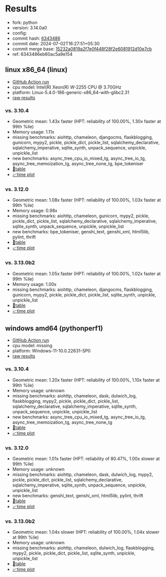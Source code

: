# Results

- fork: python
- version: 3.14.0a0
- config: 
- commit hash: [6343486](https://github.com/python/cpython/commit/6343486)
- commit date: 2024-07-02T16:27:51+05:30
- commit merge base: [15232a0819a2f7e0f448f28f2e6081912d10e7cb](https://github.com/python/cpython/commit/15232a0819a2f7e0f448f28f2e6081912d10e7cb)
- ref: 6343486eb60ac5a9e154

## linux x86_64 (linux)

- [GitHub Action run](https://github.com/faster-cpython/benchmarking/actions/runs/9765724010)
- cpu model: Intel(R) Xeon(R) W-2255 CPU @ 3.70GHz
- platform: Linux-5.4.0-186-generic-x86_64-with-glibc2.31
- [raw results](bm-20240702-linux-x86_64-python-6343486eb60ac5a9e154-3.14.0a0-6343486.json)

### vs. 3.10.4

- Geometric mean: 1.43x faster (HPT: reliability of 100.00%, 1.30x faster at 99th %ile)
- Memory usage: 1.11x
- missing benchmarks: aiohttp, chameleon, djangocms, flaskblogging, gunicorn, mypy2, pickle, pickle_dict, pickle_list, sqlalchemy_declarative, sqlalchemy_imperative, sqlite_synth, unpack_sequence, unpickle, unpickle_list
- new benchmarks: async_tree_cpu_io_mixed_tg, async_tree_io_tg, async_tree_memoization_tg, async_tree_none_tg, bpe_tokeniser
- [📄table](bm-20240702-linux-x86_64-python-6343486eb60ac5a9e154-3.14.0a0-6343486-vs-3.10.4.md)
- [📈time plot](bm-20240702-linux-x86_64-python-6343486eb60ac5a9e154-3.14.0a0-6343486-vs-3.10.4.svg)

### vs. 3.12.0

- Geometric mean: 1.08x faster (HPT: reliability of 100.00%, 1.03x faster at 99th %ile)
- Memory usage: 0.98x
- missing benchmarks: aiohttp, chameleon, gunicorn, mypy2, pickle, pickle_dict, pickle_list, sqlalchemy_declarative, sqlalchemy_imperative, sqlite_synth, unpack_sequence, unpickle, unpickle_list
- new benchmarks: bpe_tokeniser, genshi_text, genshi_xml, html5lib, pylint, thrift
- [📄table](bm-20240702-linux-x86_64-python-6343486eb60ac5a9e154-3.14.0a0-6343486-vs-3.12.0.md)
- [📈time plot](bm-20240702-linux-x86_64-python-6343486eb60ac5a9e154-3.14.0a0-6343486-vs-3.12.0.svg)

### vs. 3.13.0b2

- Geometric mean: 1.05x faster (HPT: reliability of 100.00%, 1.02x faster at 99th %ile)
- Memory usage: 1.00x
- missing benchmarks: aiohttp, chameleon, djangocms, flaskblogging, gunicorn, mypy2, pickle, pickle_dict, pickle_list, sqlite_synth, unpickle, unpickle_list
- [📄table](bm-20240702-linux-x86_64-python-6343486eb60ac5a9e154-3.14.0a0-6343486-vs-3.13.0b2.md)
- [📈time plot](bm-20240702-linux-x86_64-python-6343486eb60ac5a9e154-3.14.0a0-6343486-vs-3.13.0b2.svg)

## windows amd64 (pythonperf1)

- [GitHub Action run](https://github.com/faster-cpython/benchmarking/actions/runs/9764247137)
- cpu model: missing
- platform: Windows-11-10.0.22631-SP0
- [raw results](bm-20240702-pythonperf1-amd64-python-6343486eb60ac5a9e154-3.14.0a0-6343486.json)

### vs. 3.10.4

- Geometric mean: 1.20x faster (HPT: reliability of 100.00%, 1.10x faster at 99th %ile)
- Memory usage: unknown
- missing benchmarks: aiohttp, chameleon, dask, dulwich_log, flaskblogging, mypy2, pickle, pickle_dict, pickle_list, sqlalchemy_declarative, sqlalchemy_imperative, sqlite_synth, unpack_sequence, unpickle, unpickle_list
- new benchmarks: async_tree_cpu_io_mixed_tg, async_tree_io_tg, async_tree_memoization_tg, async_tree_none_tg
- [📄table](bm-20240702-pythonperf1-amd64-python-6343486eb60ac5a9e154-3.14.0a0-6343486-vs-3.10.4.md)
- [📈time plot](bm-20240702-pythonperf1-amd64-python-6343486eb60ac5a9e154-3.14.0a0-6343486-vs-3.10.4.svg)

### vs. 3.12.0

- Geometric mean: 1.01x faster (HPT: reliability of 80.47%, 1.00x slower at 99th %ile)
- Memory usage: unknown
- missing benchmarks: aiohttp, chameleon, dask, dulwich_log, mypy2, pickle, pickle_dict, pickle_list, sqlalchemy_declarative, sqlalchemy_imperative, sqlite_synth, unpack_sequence, unpickle, unpickle_list
- new benchmarks: genshi_text, genshi_xml, html5lib, pylint, thrift
- [📄table](bm-20240702-pythonperf1-amd64-python-6343486eb60ac5a9e154-3.14.0a0-6343486-vs-3.12.0.md)
- [📈time plot](bm-20240702-pythonperf1-amd64-python-6343486eb60ac5a9e154-3.14.0a0-6343486-vs-3.12.0.svg)

### vs. 3.13.0b2

- Geometric mean: 1.04x slower (HPT: reliability of 100.00%, 1.04x slower at 99th %ile)
- Memory usage: unknown
- missing benchmarks: aiohttp, chameleon, dulwich_log, flaskblogging, mypy2, pickle, pickle_dict, pickle_list, sqlite_synth, unpickle, unpickle_list
- [📄table](bm-20240702-pythonperf1-amd64-python-6343486eb60ac5a9e154-3.14.0a0-6343486-vs-3.13.0b2.md)
- [📈time plot](bm-20240702-pythonperf1-amd64-python-6343486eb60ac5a9e154-3.14.0a0-6343486-vs-3.13.0b2.svg)


